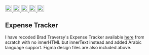 <a href="https://lokutech.github.io/Expense-Tracker/">
  <img src="https://img.shields.io/badge/Online_at_Github_Pages-success"  height="22">
</a> 
<a href="https://github.com/lokutech/Expense-Tracker/blob/main/index.html">
  <img src="https://img.shields.io/badge/HTML-E34F26?logo=html5&logoColor=white"  height="22">
</a> 
<a href="https://developer.mozilla.org/en-US/docs/Web/CSS">
  <img src="https://img.shields.io/badge/CSS-1572B6?logo=css3&logoColor=white"  height="22">
</a> 
<a href="https://developer.mozilla.org/en-US/docs/Web/javascript">
  <img src="https://img.shields.io/badge/Vanilla-v6+-grey?logo=javascript&labelColor=F7DF1E&logoColor=black"  height="22">
</a> 

<a href="https://www.figma.com/file/RxCmzE2b20cYWOXKjlNtE1/Expense-Tracker?node-id=0%3A1">
  <img src="https://img.shields.io/badge/Figma-F24E1E?logo=figma&logoColor=white"  height="22">
</a> 



## Expense Tracker

I have recoded Brad Traversy's Expense Tracker available [here](https://github.com/bradtraversy/vanillawebprojects/tree/master/expense-tracker) from scratch with no innerHTML but innerText instead and added Arabic language support. Figma design files are also included above.



